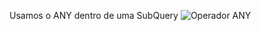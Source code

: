 Usamos o ANY dentro de uma SubQuery 
![Operador ANY](https://github.com/user-attachments/assets/5ce158dd-5537-447f-845c-eff39e02fc91)
